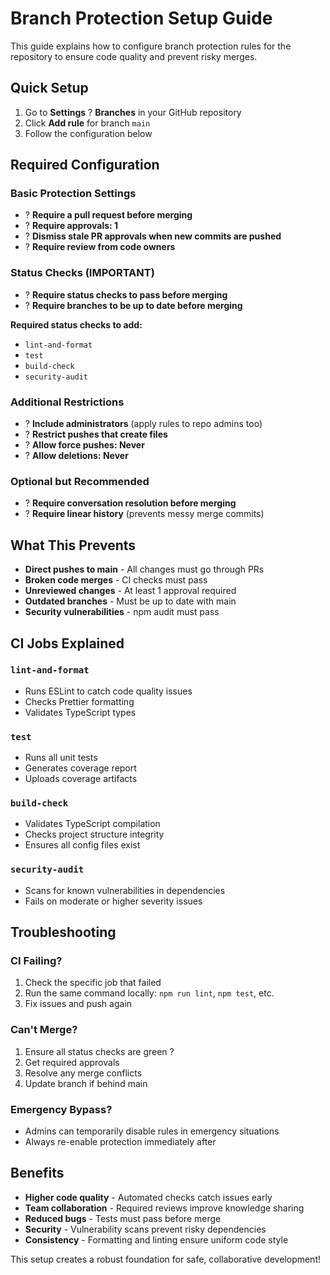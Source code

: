 # Branch Protection Setup Guide

This guide explains how to configure branch protection rules for the repository to ensure code quality and prevent risky merges.

## Quick Setup

1. Go to **Settings** ? **Branches** in your GitHub repository
2. Click **Add rule** for branch `main`
3. Follow the configuration below

## Required Configuration

### Basic Protection Settings

- ? **Require a pull request before merging**
- ? **Require approvals: 1**
- ? **Dismiss stale PR approvals when new commits are pushed**
- ? **Require review from code owners**

### Status Checks (IMPORTANT)

- ? **Require status checks to pass before merging**
- ? **Require branches to be up to date before merging**

**Required status checks to add:**
- `lint-and-format`
- `test`
- `build-check`
- `security-audit`

### Additional Restrictions

- ? **Include administrators** (apply rules to repo admins too)
- ? **Restrict pushes that create files**
- ? **Allow force pushes: Never**
- ? **Allow deletions: Never**

### Optional but Recommended

- ? **Require conversation resolution before merging**
- ? **Require linear history** (prevents messy merge commits)

## What This Prevents

- **Direct pushes to main** - All changes must go through PRs
- **Broken code merges** - CI checks must pass
- **Unreviewed changes** - At least 1 approval required
- **Outdated branches** - Must be up to date with main
- **Security vulnerabilities** - npm audit must pass

## CI Jobs Explained

### `lint-and-format`
- Runs ESLint to catch code quality issues
- Checks Prettier formatting
- Validates TypeScript types

### `test`
- Runs all unit tests
- Generates coverage report
- Uploads coverage artifacts

### `build-check`
- Validates TypeScript compilation
- Checks project structure integrity
- Ensures all config files exist

### `security-audit`
- Scans for known vulnerabilities in dependencies
- Fails on moderate or higher severity issues

## Troubleshooting

### CI Failing?
1. Check the specific job that failed
2. Run the same command locally: `npm run lint`, `npm test`, etc.
3. Fix issues and push again

### Can't Merge?
1. Ensure all status checks are green ?
2. Get required approvals
3. Resolve any merge conflicts
4. Update branch if behind main

### Emergency Bypass?
- Admins can temporarily disable rules in emergency situations
- Always re-enable protection immediately after

## Benefits

- **Higher code quality** - Automated checks catch issues early
- **Team collaboration** - Required reviews improve knowledge sharing
- **Reduced bugs** - Tests must pass before merge
- **Security** - Vulnerability scans prevent risky dependencies
- **Consistency** - Formatting and linting ensure uniform code style

This setup creates a robust foundation for safe, collaborative development!
